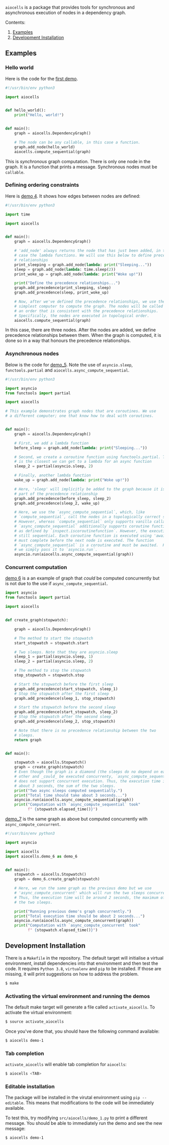 `aiocells` is a package that provides tools for synchronous and asynchronous
execution of nodes in a dependency graph.

Contents:

  1. [Examples](#examples)
  1. [Development Installation](#development-installation)

## Examples

### Hello world

Here is the code for the [first demo](src/aiocells/demo_1.py).

```python
#!/usr/bin/env python3

import aiocells


def hello_world():
    print("Hello, world!")


def main():
    graph = aiocells.DependencyGraph()

    # The node can be any callable, in this case a function.
    graph.add_node(hello_world)
    aiocells.compute_sequential(graph)
```

This is _synchronous_ graph computation. There is only one node in the graph.
It is a function that prints a message. Synchronous nodes must be `callable`.

### Defining ordering constraints

Here is [demo 4](src/aiocells/demo_4.py). It shows how edges between nodes
are defined:


```python
#!/usr/bin/env python3

import time

import aiocells


def main():
    graph = aiocells.DependencyGraph()

    # 'add_node' always returns the node that has just been added, in this
    # case the lambda functions. We will use this below to define precedence
    # relationships
    print_sleeping = graph.add_node(lambda: print("Sleeping..."))
    sleep = graph.add_node(lambda: time.sleep(2))
    print_woke_up = graph.add_node(lambda: print("Woke up!"))

    print("Define the precedence relationships...")
    graph.add_precedence(print_sleeping, sleep)
    graph.add_precedence(sleep, print_woke_up)

    # Now, after we've defined the precedence relationships, we use the
    # simplest computer to compute the graph. The nodes will be called in
    # an order that is consistent with the precedence relationships.
    # Specifically, the nodes are executed in topological order.
    aiocells.compute_sequential(graph)
```

In this case, there are three nodes. After the nodes are added, we define
precedence relationships between them. When the graph is computed, it is
done so in a way that honours the precedence relationships.

### Asynchronous nodes

Below is the code for [demo_5](src/aiocells/demo_5.py). Note the use of
`asyncio.sleep`, `functools.partial` and `aiocells.async_compute_sequential`.

```python
#!/usr/bin/env python3

import asyncio
from functools import partial

import aiocells

# This example demonstrates graph nodes that are coroutines. We use
# a different computer; one that know how to deal with coroutines.


def main():
    graph = aiocells.DependencyGraph()

    # First, we add a lambda function
    before_sleep = graph.add_node(lambda: print("Sleeping..."))

    # Second, we create a coroutine function using functools.partial. This
    # is the closest we can get to a lambda for an async function
    sleep_2 = partial(asyncio.sleep, 2)

    # Finally, another lambda function
    wake_up = graph.add_node(lambda: print("Woke up!"))

    # Here, 'sleep' will implicitly be added to the graph because it is
    # part of the precedence relationship
    graph.add_precedence(before_sleep, sleep_2)
    graph.add_precedence(sleep_2, wake_up)

    # Here, we use the `async_compute_sequential`, which, like
    # `compute_sequential`, call the nodes in a topologically correct sequence.
    # However, whereas `compute_sequential` only supports vanilla callables,
    # `async_compute_sequential` additionally supports coroutine functions,
    # as defined by `inspect.iscoroutinefunction`. However, the execution is
    # still sequential. Each coroutine function is executed using 'await' and
    # must complete before the next node is executed. The function
    # `async_compute_sequential` is a coroutine and must be awaited.  Here,
    # we simply pass it to `asyncio.run`.
    asyncio.run(aiocells.async_compute_sequential(graph))
```

### Concurrent computation

[demo 6](src/aiocells/demo_6.py) is a an example of graph that _could_ be
computed concurrently but is not due to the use if `async_compute_sequential`.

```python
import asyncio
from functools import partial

import aiocells


def create_graph(stopwatch):

    graph = aiocells.DependencyGraph()

    # The method to start the stopwatch
    start_stopwatch = stopwatch.start

    # Two sleeps. Note that they are asyncio.sleep
    sleep_1 = partial(asyncio.sleep, 1)
    sleep_2 = partial(asyncio.sleep, 2)

    # The method to stop the stopwatch
    stop_stopwatch = stopwatch.stop

    # Start the stopwatch before the first sleep
    graph.add_precedence(start_stopwatch, sleep_1)
    # Stop the stopwatch after the first sleep
    graph.add_precedence(sleep_1, stop_stopwatch)

    # Start the stopwatch before the second sleep
    graph.add_precedence(start_stopwatch, sleep_2)
    # Stop the stopwatch after the second sleep
    graph.add_precedence(sleep_2, stop_stopwatch)

    # Note that there is no precedence relationship between the two
    # sleeps.
    return graph


def main():

    stopwatch = aiocells.Stopwatch()
    graph = create_graph(stopwatch)
    # Even though the graph is a diamond (the sleeps do no depend on each
    # other and _could_ be executed concurrenty, `async_compute_sequential`
    # does not support concurrent execution. Thus, the execution time is
    # about 3 seconds, the sum of the two sleeps.
    print("Two async sleeps computed sequentially.")
    print("Total time should take about 3 seconds...")
    asyncio.run(aiocells.async_compute_sequential(graph))
    print("Computation with `async_compute_sequential` took"
          f" {stopwatch.elapsed_time()}")
```

[demo_7](src/aiocells/demo_7.py) is the same graph as above but computed
concurrently with `async_compute_concurrent`.

```python
#!/usr/bin/env python3

import asyncio

import aiocells
import aiocells.demo_6 as demo_6


def main():
    stopwatch = aiocells.Stopwatch()
    graph = demo_6.create_graph(stopwatch)

    # Here, we run the same graph as the previous demo but we use
    # 'async_compute_concurrent' which will run the two sleeps concurrently.
    # Thus, the execution time will be around 2 seconds, the maximum of
    # the two sleeps.

    print("Running previous demo's graph concurrently.")
    print("Total execution time should be about 2 seconds...")
    asyncio.run(aiocells.async_compute_concurrent(graph))
    print("Computation with `async_compute_concurrent` took"
          f" {stopwatch.elapsed_time()}")

```

## Development Installation

There is a `Makefile` in the repository. The default target will initialise
a virtual environment, install dependencies into that environment and then
test the code. It requires `Python 3.8`, `virtualenv` and `pip` to be
installed. If those are missing, it will print suggestions on how to address
the problem.

```bash
$ make
```

### Activating the virtual environment and running the demos

The default make target will generate a file called `activate_aiocells`. To
activate the virtual environment:

```bash
$ source activate_aiocells
```

Once you've done that, you should have the following command available:

```bash
$ aiocells demo-1
```

### Tab completion

`activate_aiocells` will enable tab completion for `aiocells`:

```bash
$ aiocells <TAB>
```

### Editable installation

The package will be installed in the virutal environment using
`pip --editable`. This means that modifications to the code will be immediately
available.

To test this, try modifying `src/aiocells/demo_1.py` to print a different
message. You should be able to immediately run the demo and see the new
message:
```bash
$ aiocells demo-1
```
